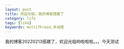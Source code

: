 ```yaml
---
layout: post
title: 欢迎光临，我的博客搭建了
category: life
tags: [like]
keywords: multiThread,多线程
---
```

我的博客20220213搭建了，欢迎光临哟啦啦啦。。。今天测试